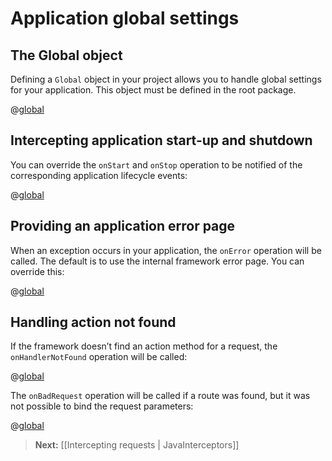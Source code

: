 # Application global settings

## The Global object

Defining a `Global` object in your project allows you to handle global settings for your application. This object must be defined in the root package.

@[global](code/javaguide/global/simple/Global.java)

## Intercepting application start-up and shutdown

You can override the `onStart` and `onStop` operation to be notified of the corresponding application lifecycle events:

@[global](code/javaguide/global/startstop/Global.java)

## Providing an application error page

When an exception occurs in your application, the `onError` operation will be called. The default is to use the internal framework error page. You can override this:

@[global](code/javaguide/global/onerror/Global.java)

## Handling action not found

If the framework doesn’t find an action method for a request, the `onHandlerNotFound` operation will be called:

@[global](code/javaguide/global/notfound/Global.java)

The `onBadRequest` operation will be called if a route was found, but it was not possible to bind the request parameters:

@[global](code/javaguide/global/badrequest/Global.java)

> **Next:** [[Intercepting requests | JavaInterceptors]]
